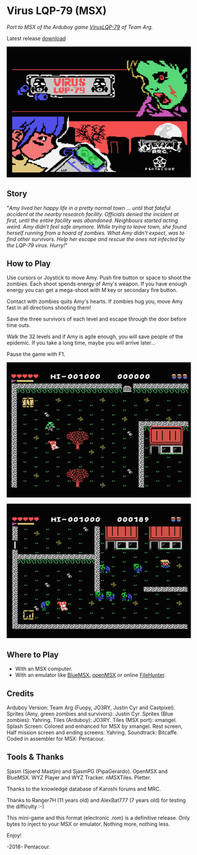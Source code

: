 # Virus LQP-79 (MSX)
*Port to MSX of the Arduboy game [VirusLQP-79](https://github.com/TEAMarg/ID-40-VIRUS-LQP-79) of Team Arg.*

Latest release [download](https://github.com/Pentacour/viruslqp79_msx/releases/tag/v1.1)

![](docs/graphics/tiles/intro_menu/intro.png?raw=true)


## Story
"*Amy lived her happy life in a pretty normal town … until that fateful accident at the nearby research facility. Officials denied the incident at first, until the entire facility was abandoned. Neighbours started acting weird. Amy didn’t feel safe anymore. While trying to leave town, she found herself running from a hoard of zombies. What Amy didn't expect, was to find other survivors. Help her escape and rescue the ones not infected by the LQP-79 virus. Hurry!*"

## How to Play
Use cursors or Joystick to move Amy. Push fire button or space to shoot the zombies. Each shoot spends energy of Amy's weapon. If you have enough energy you can get a mega-shoot with M key or secondary fire button.

Contact with zombies quits Amy's hearts. If zombies hug you, move Amy fast in all directions shooting them!

Save the three survivors of each level and escape through the door before time outs.

Walk the 32 levels and if Amy is agile enough, you will save people of the epidemic. If you take a long time, maybe you will arrive later...

Pause the game with F1.

![](docs/graphics/tiles/intro_menu/sc1.png?raw=true)

![](docs/graphics/tiles/intro_menu/sc2.png?raw=true)

## Where to Play
- With an MSX computer. 
- With an emulator like [BlueMSX](http://bluemsx.msxblue.com/download.html), [openMSX](https://openmsx.org/) or online [FileHunter](https://www.file-hunter.com/MSX/). 

## Credits
Arduboy Version: Team Arg (Fuopy, JO3RY, Justin Cyr and Castpixel).
Sprites (Amy, green zombies and survivors): Justin Cyr.
Sprites (Blue zombies): Yahring.
Tiles (Arduboy): JO3RY.
Tiles (MSX port): xmangel.
Splash Screen: Colored and enhanced for MSX by xmangel.
Rest screen, Half mission screen and ending screens: Yahring.
Soundtrack: Bitcaffe.
Coded in assembler for MSX: Pentacour.

## Tools & Thanks
Sjasm (Sjoerd Mastjin) and SjasmPG (PipaGerardo).
OpenMSX and BlueMSX.
WYZ Player and WYZ Tracker.
nMSXTiles.
Pletter.

Thanks to the knowledge database of Karoshi forums and MRC.

Thanks to Ranger7H (11 years old) and AlexBat777 (7 years old) for testing the difficulty :-)

This mini-game and this format (electronic .rom) is a definitive release. Only bytes to inject to your MSX or emulator. Nothing more, nothing less. 

Enjoy!

-2018- Pentacour.

